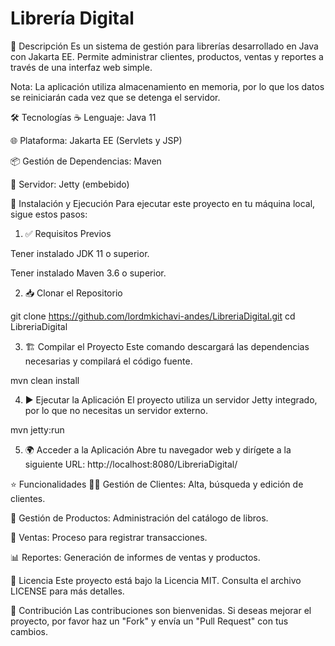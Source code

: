 # Librería Digital 

📝 Descripción
Es un sistema de gestión para librerías desarrollado en Java con Jakarta EE. Permite administrar clientes, productos, ventas y reportes a través de una interfaz web simple.

Nota: La aplicación utiliza almacenamiento en memoria, por lo que los datos se reiniciarán cada vez que se detenga el servidor.

🛠️ Tecnologías
☕ Lenguaje: Java 11

🌐 Plataforma: Jakarta EE (Servlets y JSP)

📦 Gestión de Dependencias: Maven

🚀 Servidor: Jetty (embebido)

🚀 Instalación y Ejecución
Para ejecutar este proyecto en tu máquina local, sigue estos pasos:

1. ✅ Requisitos Previos

Tener instalado JDK 11 o superior.

Tener instalado Maven 3.6 o superior.

2. 📥 Clonar el Repositorio

git clone https://github.com/lordmkichavi-andes/LibreriaDigital.git
cd LibreriaDigital

3. 🏗️ Compilar el Proyecto
   Este comando descargará las dependencias necesarias y compilará el código fuente.

mvn clean install

4. ▶️ Ejecutar la Aplicación
   El proyecto utiliza un servidor Jetty integrado, por lo que no necesitas un servidor externo.

mvn jetty:run

5. 🌍 Acceder a la Aplicación
   Abre tu navegador web y dirígete a la siguiente URL:
   http://localhost:8080/LibreriaDigital/

⭐ Funcionalidades
🧑‍💼 Gestión de Clientes: Alta, búsqueda y edición de clientes.

📖 Gestión de Productos: Administración del catálogo de libros.

🛒 Ventas: Proceso para registrar transacciones.

📊 Reportes: Generación de informes de ventas y productos.

📜 Licencia
Este proyecto está bajo la Licencia MIT. Consulta el archivo LICENSE para más detalles.

🤝 Contribución
Las contribuciones son bienvenidas. Si deseas mejorar el proyecto, por favor haz un "Fork" y envía un "Pull Request" con tus cambios.